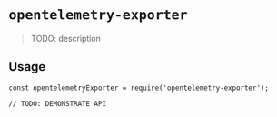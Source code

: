 # `opentelemetry-exporter`

> TODO: description

## Usage

```
const opentelemetryExporter = require('opentelemetry-exporter');

// TODO: DEMONSTRATE API
```
